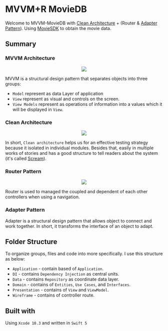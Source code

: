 # MVVM+R MovieDB
Welcome to MVVM-MovieDB with [Clean Architecture](https://8thlight.com/blog/uncle-bob/2012/08/13/the-clean-architecture.html) + (Router & [Adapter Pattern](https://www.tutorialspoint.com/design_pattern/adapter_pattern.htm)). Using [MovieSDK](https://github.com/wliam06/MovieFreeAPI) to obtain the movie data. 

## Summary

### MVVM Architecture
<p align = "center">
 <img src = "https://user-images.githubusercontent.com/25744906/71777738-bab2ac80-2fd6-11ea-8ae8-20a1c465ba40.png">
</p>

MVVM is a structural design pattern that separates objects into three groups:
 - `Model` represent as data Layer of application
 - `View` represent as visual and controls on the screen.
 - `View Models` represent as operations of information into a values which it will be displayed in `View`.
 
### Clean Architecture
<p align = "center">
  <img src = "https://user-images.githubusercontent.com/25744906/71777608-d61cb800-2fd4-11ea-8a99-eb07bcc994a0.jpg">
</p>

In short, `Clean architecture` helps us for an effective testing strategy because it isolated in individual modules. Besides that, easily in multiple works of stories and has a good structure to tell readers about the system (it's called [Scream](https://blog.cleancoder.com/uncle-bob/2011/09/30/Screaming-Architecture.html)). 


### Router Pattern
<p align = "center">
  <img src = "https://user-images.githubusercontent.com/25744906/71777984-4843cb80-2fda-11ea-8ff5-385cb02ae1e3.png">
</p>

Router is used to managed the coupled and dependent of each other controllers when using a navigation.

### Adapter Pattern
Adapter is a structural design pattern that allows object to connect and work together. In short, it transforms the interface of an object to adapt.

## Folder Structure
To organize groups, files and code into more specifically. I use this structure as below:
 - `Application` - contain based of `Application`.
 - `DI` - contains `Dependency Injection` as central units.
 - `Data` - contains `Repository` as coordinate data layer.
 - `Domain` - contains of `Entities`, `Use Cases`,  and `Interfaces`.
 - `Presentation` - contains of `View` and `ViewModel`.
 - `Wireframe` - contains of controller route.
 
 ## Built with
 Using `Xcode 10.3` and written in `Swift 5`

